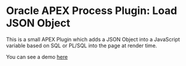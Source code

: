 # Oracle APEX Process Plugin: Load JSON Object

This is a small APEX Plugin which adds a JSON Object into a JavaScript variable based on SQL or PL/SQL into the page at render time.

You can see a demo [here](https://apex.oracle.com/pls/apex/f?p=60314:2)
